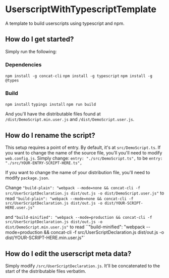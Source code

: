 # UserscriptWithTypescriptTemplate
A template to build userscripts using typescript and npm.

## How do I get started?

Simply run the following:

### Dependencies

`npm install -g concat-cli`
`npm install -g typescript`
`npm install -g @types`

### Build

`npm install`
`typings install`
`npm run build` 

And you'll have the distributable files found at `/dist/DemoScript.min.user.js` and `/dist/DemoScript.user.js`.

## How do I rename the script?

This setup requires a point of entry. By default, it's at `src/DemoScript.ts`. 
If you want to change the name of the source file, you'll you'll need to modify `web.config.js`. 
Simply change: `entry: "./src/DemoScript.ts",` to be `entry: "./src/YOUR-ENTRY-SCRIPT-HERE.ts",`

If you want to change the name of your distribution file, you'll need to modify `package.json`.

Change `"build-plain": "webpack --mode=none && concat-cli -f src/UserScriptDeclaration.js dist/out.js -o dist/DemoScript.user.js"` to read `"build-plain": "webpack --mode=none && concat-cli -f src/UserScriptDeclaration.js dist/out.js -o dist/YOUR-SCRIPT-HERE.user.js"`

and `"build-minified": "webpack --mode=production && concat-cli -f src/UserScriptDeclaration.js dist/out.js -o dist/DemoScript.min.user.js"` to read ``"build-minified": "webpack --mode=production && concat-cli -f src/UserScriptDeclaration.js dist/out.js -o dist/YOUR-SCRIPT-HERE.min.user.js"`

## How do I edit the userscript meta data? 

Simply modify `/src/UserScriptDeclaration.js`. It'll be concatenated to the start of the distributable files verbatim.